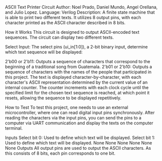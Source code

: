 ASCII Text Printer Circuit
Author: Noel Prado, Daniel Mundo, Angel Orellana, and Julio Lopez.
Language: Verilog
Description: A finite state machine that is able to print two different texts. It utilizes 8 output pins, with each character printed as the ASCII character described in 8 bits.

How it Works
This circuit is designed to output ASCII-encoded text sequences. The circuit can display two different texts.

Select Input: The select pins (ui_in[1:0]), a 2-bit binary input, determine which text sequence will be displayed:

2'b00 or 2'b11: Outputs a sequence of characters that correspond to the beginning of a traditional song from Guatemala.
2'b01 or 2'b10: Outputs a sequence of characters with the names of the people that participated in this project.
The text is displayed character-by-character, with each character's ASCII representation determined by the current value of an internal counter. The counter increments with each clock cycle until the specified limit for the chosen text sequence is reached, at which point it resets, allowing the sequence to be displayed repetitively.

How to Test
To test this project, one needs to use an external microcontroller, where one can read digital input pins synchronously. After reading the characters via the input pins, you can send the pins to a computer via UART communication and display the texts on the computer terminal.

Inputs
Select bit 0: Used to define which text will be displayed.
Select bit 1: Used to define which text will be displayed.
None
None
None
None
None
None
Outputs
All output pins are used to output the ASCII characters. As this consists of 8 bits, each pin corresponds to one bit.

